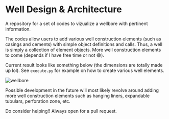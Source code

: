 # Well Design & Architecture

A repository for a set of codes to vizualize a wellbore with pertinent information. 

The codes allow users to add various well construction elements (such as casings and cements) with simple object definitions and calls. Thus, a well is simply a collection of element objects. More well construction elements to come (depends if I have free time or not  😅). 

Current result looks like something below (the dimensions are totally made up lol). See `execute.py` for example on how to create various well elements. 

![wellbore](https://raw.githubusercontent.com/fraclad/wellArchitectureDesign/main/plots/result2022Apr10.svg)

Possible development in the future will most likely revolve around adding more well construction elements such as hanging liners, expandable tubulars, perforation zone, etc. 

Do consider helping!! Always open for a pull request. 

